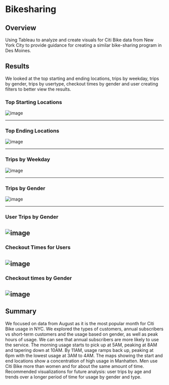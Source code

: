 # Bikesharing
## Overview
Using Tableau to analyze and create visuals for Citi Bike data from New York City to provide guidance for creating a similar bike-sharing program in Des Moines. 

## Results
We looked at the top starting and ending locations, trips by weekday, trips by gender, trips by usertype, checkout times by gender and user creating filters to better view the results.

### Top Starting Locations
![image](https://user-images.githubusercontent.com/89313168/147585862-5d982513-223d-4238-84e9-a2cab9039138.png)

-------------------------------------------------------------------------------------------------------------------------------------------------------------------------------

### Top Ending Locations
![image](https://user-images.githubusercontent.com/89313168/147586000-9b7c3469-2242-49d6-a178-a38762690572.png)

-------------------------------------------------------------------------------------------------------------------------------------------------------------------------------

### Trips by Weekday
![image](https://user-images.githubusercontent.com/89313168/147586097-c317b955-9116-49a9-acf2-877d88115f3b.png)

--------------------------------------------------------------------------------------------------------------------------------------------------------------------------------

### Trips by Gender
![image](https://user-images.githubusercontent.com/89313168/147586212-9ea82937-f944-49a8-ab18-c267624efb40.png)

-------------------------------------------------------------------------------------------------------------------------------------------------------------------------------

### User Trips by Gender
![image](https://user-images.githubusercontent.com/89313168/147586293-ab12d9e6-364d-417d-984f-a1ec3fdd6105.png)
--------------------------------------------------------------------------------------------------------------------------------------------------------------------------------

### Checkout Times for Users
![image](https://user-images.githubusercontent.com/89313168/147586370-e7b6ff8b-2065-4642-a23a-d9dbe09f0b52.png)
--------------------------------------------------------------------------------------------------------------------------------------------------------------------------------

### Checkout times by Gender
![image](https://user-images.githubusercontent.com/89313168/147586441-915e9d2c-90d9-4627-bbcd-51b30e9f5985.png)
--------------------------------------------------------------------------------------------------------------------------------------------------------------------------------

## Summary
We focused on data from August as it is the most popular month for Citi Bike usage in NYC. We explored the types of customers, annual subscribers vs short-term customers and the usage based on gender, as well as peak hours of usage. We can see that annual subscribers are more likely to use the service. The morning usage starts to pick up at 5AM, peaking at 8AM and tapering down at 10AM. By 11AM, usage ramps back up, peaking at 6pm with the lowest usage at 3AM to 4AM. The maps showing the start and end locations show a concentration of high usage in Manhatten. Men use Citi Bike more than women and for about the same amount of time. Recommended visualizations for future analysis: user trips by age and trends over a longer period of time for usage by gender and type. 





